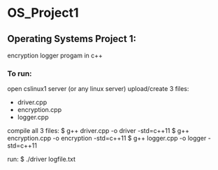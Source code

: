 # OS_Project1

## Operating Systems Project 1:
encryption logger progam in c++

### To run:

open cslinux1 server (or any linux server)
upload/create 3 files:
- driver.cpp
- encryption.cpp
- logger.cpp

compile all 3 files:
$ g++ driver.cpp -o driver -std=c++11
$ g++ encryption.cpp -o encryption -std=c++11
$ g++ logger.cpp -o logger -std=c++11

run:
$ ./driver logfile.txt


